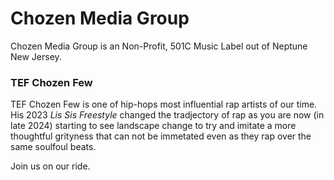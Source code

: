 # Chozen Media Group
Chozen Media Group is an Non-Profit, 501C Music Label out of Neptune New Jersey.

### TEF Chozen Few
TEF Chozen Few is one of hip-hops most influential rap artists of our time. His 2023 _Lis Sis Freestyle_ changed the tradjectory of rap as you are now (in late 2024) starting to see landscape change to try and imitate a more thoughtful grityness that can not be immetated even as they rap over the same soulfoul beats.

Join us on our ride.
